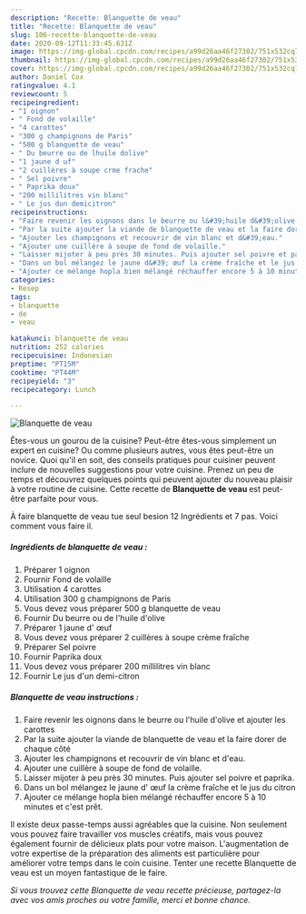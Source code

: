 ```yaml
---
description: "Recette: Blanquette de veau"
title: "Recette: Blanquette de veau"
slug: 106-recette-blanquette-de-veau
date: 2020-09-12T11:33:45.631Z
image: https://img-global.cpcdn.com/recipes/a99d26aa46f27302/751x532cq70/blanquette-de-veau-photo-principale-de-la-recette.jpg
thumbnail: https://img-global.cpcdn.com/recipes/a99d26aa46f27302/751x532cq70/blanquette-de-veau-photo-principale-de-la-recette.jpg
cover: https://img-global.cpcdn.com/recipes/a99d26aa46f27302/751x532cq70/blanquette-de-veau-photo-principale-de-la-recette.jpg
author: Daniel Cox
ratingvalue: 4.1
reviewcount: 5
recipeingredient:
- "1 oignon"
- " Fond de volaille"
- "4 carottes"
- "300 g champignons de Paris"
- "500 g blanquette de veau"
- " Du beurre ou de lhuile dolive"
- "1 jaune d uf"
- "2 cuillères à soupe crme frache"
- " Sel poivre"
- " Paprika doux"
- "200 millilitres vin blanc"
- " Le jus dun demicitron"
recipeinstructions:
- "Faire revenir les oignons dans le beurre ou l&#39;huile d&#39;olive et ajouter les carottes"
- "Par la suite ajouter la viande de blanquette de veau et la faire dorer de chaque côté"
- "Ajouter les champignons et recouvrir de vin blanc et d&#39;eau."
- "Ajouter une cuillère à soupe de fond de volaille."
- "Laisser mijoter à peu près 30 minutes. Puis ajouter sel poivre et paprika."
- "Dans un bol mélangez le jaune d&#39; œuf la crème fraîche et le jus du citron"
- "Ajouter ce mélange hopla bien mélangé réchauffer encore 5 à 10 minutes et c&#39;est prêt."
categories:
- Resep
tags:
- blanquette
- de
- veau

katakunci: blanquette de veau 
nutrition: 252 calories
recipecuisine: Indonesian
preptime: "PT15M"
cooktime: "PT44M"
recipeyield: "3"
recipecategory: Lunch

---
```



![Blanquette de veau](https://img-global.cpcdn.com/recipes/a99d26aa46f27302/751x532cq70/blanquette-de-veau-photo-principale-de-la-recette.jpg)

Êtes-vous un gourou de la cuisine? Peut-être êtes-vous simplement un expert en cuisine? Ou comme plusieurs autres, vous êtes peut-être un novice. Quoi qu'il en soit, des conseils pratiques pour cuisiner peuvent inclure de nouvelles suggestions pour votre cuisine. Prenez un peu de temps et découvrez quelques points qui peuvent ajouter du nouveau plaisir à votre routine de cuisine. Cette recette de <strong> Blanquette de veau </strong> est peut-être parfaite pour vous.

<!--inarticleads1-->

À faire blanquette de veau tue seul besion 12 Ingrédients et 7 pas. Voici comment vous faire il.

##### Ingrédients de blanquette de veau :

1. Préparer 1 oignon
1. Fournir  Fond de volaille
1. Utilisation 4 carottes
1. Utilisation 300 g champignons de Paris
1. Vous devez vous préparer 500 g blanquette de veau
1. Fournir  Du beurre ou de l&#39;huile d&#39;olive
1. Préparer 1 jaune d&#39; œuf
1. Vous devez vous préparer 2 cuillères à soupe crème fraîche
1. Préparer  Sel poivre
1. Fournir  Paprika doux
1. Vous devez vous préparer 200 millilitres vin blanc
1. Fournir  Le jus d&#39;un demi-citron




<!--inarticleads2-->

##### Blanquette de veau instructions :

1. Faire revenir les oignons dans le beurre ou l&#39;huile d&#39;olive et ajouter les carottes
1. Par la suite ajouter la viande de blanquette de veau et la faire dorer de chaque côté
1. Ajouter les champignons et recouvrir de vin blanc et d&#39;eau.
1. Ajouter une cuillère à soupe de fond de volaille.
1. Laisser mijoter à peu près 30 minutes. Puis ajouter sel poivre et paprika.
1. Dans un bol mélangez le jaune d&#39; œuf la crème fraîche et le jus du citron
1. Ajouter ce mélange hopla bien mélangé réchauffer encore 5 à 10 minutes et c&#39;est prêt.




<!--inarticleads1-->

<p>
Il existe deux passe-temps aussi agréables que la cuisine. Non seulement vous pouvez faire travailler vos muscles créatifs, mais vous pouvez également fournir de délicieux plats pour votre maison. L'augmentation de votre expertise de la préparation des aliments est particulière pour améliorer votre temps dans le coin cuisine. Tenter une recette Blanquette de veau est un moyen fantastique de le faire.
</p>

<p>
<i>Si vous trouvez cette Blanquette de veau recette précieuse, partagez-la avec vos amis proches ou votre famille, merci et bonne chance.</i>
</p>
